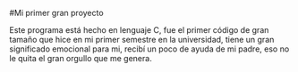 #Mi primer gran proyecto

Este programa está hecho en lenguaje C, fue el primer código de gran tamaño que hice en mi primer semestre en la universidad, tiene un gran significado emocional para mi, recibí un poco de ayuda de mi padre, eso no le quita el gran orgullo que me genera.
